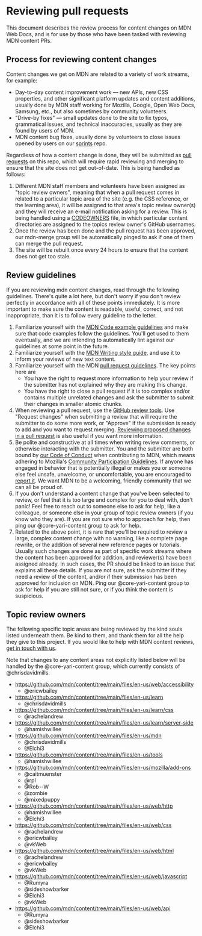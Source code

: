 # Reviewing pull requests

This document describes the review process for content changes on MDN Web Docs, and is for use by those who have been tasked with reviewing MDN content PRs.

## Process for reviewing content changes

Content changes we get on MDN are related to a variety of work streams, for example:

* Day-to-day content improvement work — new APIs, new CSS properties, and other significant platform updates and content additions, usually done by MDN staff working for Mozilla, Google, Open Web Docs, Samsung, etc., but also sometimes by community volunteers.
* "Drive-by fixes" — small updates done to the site to fix typos, grammatical issues, and technical inaccuracies, usually as they are found by users of MDN.
* MDN content bug fixes, usually done by volunteers to close issues opened by users on our [sprints](https://github.com/mdn/sprints/issues) repo.

Regardless of how a content change is done, they will be submitted as [pull requests](https://github.com/mdn/content/pulls) on this repo, which will require rapid reviewing and merging to ensure that the site does not get out-of-date. This is being handled as follows:

1. Different MDN staff members and volunteers have been assigned as "topic review owners", meaning that when a pull request comes in related to a particular topic area of the site (e.g. the CSS reference, or the learning area), it will be assigned to that area's topic review owner(s) and they will receive an e-mail notification asking for a review. This is being handled using a [CODEOWNERS](https://github.com/mdn/content/blob/main/.github/CODEOWNERS) file, in which particular content directories are assigned to the topics review owner's GitHub usernames.
1. Once the review has been done and the pull request has been approved, our mdn-merge group will be automatically pinged to ask if one of them can merge the pull request.
1. The site will be rebuilt once every 24 hours to ensure that the content does not get too stale.

## Review guidelines

If you are reviewing mdn content changes, read through the following guidelines. There's quite a lot here, but don't worry if you don't review perfectly in accordance with all of these points immediately. It is more important to make sure the content is readable, useful, correct, and not inappropriate, than it is to follow every guideline to the letter.

1. Familiarize yourself with the [MDN Code example guidelines](https://developer.mozilla.org/en-US/docs/MDN/Guidelines/Code_guidelines) and make sure that code examples follow the guidelines. You'll get used to them eventually, and we are intending to automatically lint against our guidelines at some point in the future.
1. Familiarize yourself with the [MDN Writing style guide](https://developer.mozilla.org/en-US/docs/MDN/Guidelines/Writing_style_guide), and use it to inform your reviews of new text content.
1. Familiarize yourself with the MDN [pull request guidelines](https://github.com/mdn/content/blob/main/README.md#pull-request-etiquette). The key points here are
   * You have the right to request more information to help your review if the submitter has not explained why they are making this change.
   * You have the right to close a pull request if it is too complex and/or contains multiple unrelated changes and ask the submitter to submit their changes in smaller atomic chunks.
1. When reviewing a pull request, use the [GitHub review tools](https://docs.github.com/en/free-pro-team@latest/github/collaborating-with-issues-and-pull-requests/about-pull-request-reviews). Use "Request changes" when submitting a review that will require the submitter to do some more work, or "Approve" if the submission is ready to add and you want to request merging. [Reviewing proposed changes in a pull request](https://docs.github.com/en/free-pro-team@latest/github/collaborating-with-issues-and-pull-requests/reviewing-proposed-changes-in-a-pull-request) is also useful if you want more information.
1. Be polite and constructive at all times when writing review comments, or otherwise interacting with the submitter. You and the submitter are both bound by [our Code of Conduct](CODE_OF_CONDUCT.md) when contributing to MDN, which means adhering to Mozilla's [Community Participation Guidelines](https://www.mozilla.org/en-US/about/governance/policies/participation/). If anyone has engaged in behavior that is potentially illegal or makes you or someone else feel unsafe, unwelcome, or uncomfortable, you are encouraged to [report it](https://www.mozilla.org/en-US/about/governance/policies/participation/reporting/). We want MDN to be a welcoming, friendly community that we can all be proud of.
1. If you don't understand a content change that you've been selected to review, or feel that it is too large and complex for you to deal with, don't panic! Feel free to reach out to someone else to ask for help, like a colleague, or someone else in your group of topic review owners (if you know who they are). If you are not sure who to approach for help, then ping our @core-yari-content group to ask for help.
1. Related to the above point, it is rare that you'll be required to review a large, complex content change with no warning, like a complete page rewrite, or the addition of several new reference pages or tutorials. Usually such changes are done as part of specific work streams where the content has been approved for addition, and reviewer(s) have been assigned already. In such cases, the PR should be linked to an issue that explains all these details. If you are not sure, ask the submitter if they need a review of the content, and/or if their submission has been approved for inclusion on MDN. Ping our @core-yari-content group to ask for help if you are still not sure, or if you think the content is suspicious.
 

## Topic review owners

The following specific topic areas are being reviewed by the kind souls listed underneath them. Be kind to them, and thank them for all the help they give to this project. If you would like to help with MDN content reviews, [get in touch with us](https://developer.mozilla.org/en-US/docs/MDN/Contribute/Getting_started#Step_4_Ask_for_help).

Note that changes to any content areas not explicitly listed below will be handled by the @core-yari-content group, which currently consists of @chrisdavidmills.

* https://github.com/mdn/content/tree/main/files/en-us/web/accessibility
  * @ericwbailey
* https://github.com/mdn/content/tree/main/files/en-us/learn
  * @chrisdavidmills
* https://github.com/mdn/content/tree/main/files/en-us/learn/css
  * @rachelandrew
* https://github.com/mdn/content/tree/main/files/en-us/learn/server-side
  * @hamishwillee
* https://github.com/mdn/content/tree/main/files/en-us/mdn
  * @chrisdavidmills
  * @Elchi3
* https://github.com/mdn/content/tree/main/files/en-us/tools
  * @hamishwillee
* https://github.com/mdn/content/tree/main/files/en-us/mozilla/add-ons
  * @caitmuenster
  * @rpl
  * @Rob--W
  * @zombie
  * @mixedpuppy
* https://github.com/mdn/content/tree/main/files/en-us/web/http
  * @hamishwillee
  * @Elchi3
* https://github.com/mdn/content/tree/main/files/en-us/web/css
  * @rachelandrew
  * @ericwbailey
  * @vkWeb
* https://github.com/mdn/content/tree/main/files/en-us/web/html
  * @rachelandrew
  * @ericwbailey
  * @vkWeb
* https://github.com/mdn/content/tree/main/files/en-us/web/javascript
  * @Rumyra
  * @sideshowbarker
  * @Elchi3
  * @vkWeb
* https://github.com/mdn/content/tree/main/files/en-us/web/api
  * @Rumyra
  * @sideshowbarker
  * @Elchi3
